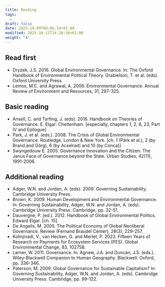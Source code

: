 ```yaml
---
title: Reading
tags:
  - 
draft: false
date: 2025-10-09T00:06:54+01:00
modified: 2025-10-11T14:20:36+01:00
weight: "4"
---
```

## Read first
- Dryzek, J.S. 2016. Global Environmental Governance. In: The Oxford Handbook of Environmental Political Theory. Grabielson, T. et al. (eds). Oxford University Press.
- Lemos, M.C. and Agrawal, A. 2006. Environmental Governance. Annual Review of Environment and Resources, 31, 297-325.
## Basic reading
- Ansell, C. and Torfing, J. (eds). 2016. Handbook on Theories of Governance. E. Elgar: Cheltenham. \[especially, chapters 1, 2, 8, 23, Part IV and Epilogue]
- Park, J. et al. (eds.). 2008. The Crisis of Global Environmental Governance. Routledge. London & New York. \[ch. 1 (Park et al.), 2 (by Brand and Görg), 6 (by Acselrad) and 10 (by Conca)]
- Swyngedouw E. 2005. Governance Innovation and the Citizen: The Janus Face of Governance beyond the State. Urban Studies, 42(11), 1991-2006. 
## Additional reading
- Adger, W.N. and Jordan, A. (eds). 2009. Governing Sustainability. Cambridge University Press. 
- Brown, K. 2009. Human Development and Environmental Governance. In: Governing Sustainability, Adger, W.N. and Jordan, A. (eds). Cambridge University Press: Cambridge, pp. 32-51. 
- Dauvergne, P. (ed.). 2012. Handbook of Global Environmental Politics. Edward Elgar. \[ch. 15]  
- De Angelis, M. 2005. The Political Economy of Global Neoliberal Governance. Review (Fernand Braudel Center), 28(3), 229-257.  
- Kolinjivadi, V., van Hecken, G. and Merlet, P. 2023. Fifteen Years of Research on Payments for Ecosystem Services (PES). Global Environmental Change, 83, 102758.  
- Larner, W. 2011. Governance. In: Agnew, J.A. and Duncan, J.S. (eds.). Wiley-Blackwell Companion to Human Geography. Blackwell: Oxford, pp. 336-346.  
- Paterson, M. 2009. Global Governance for Sustainable Capitalism? In: Governing Sustainability, Adger, W.N. and Jordan, A. (eds). Cambridge University Press: Cambridge, pp. 99-122.